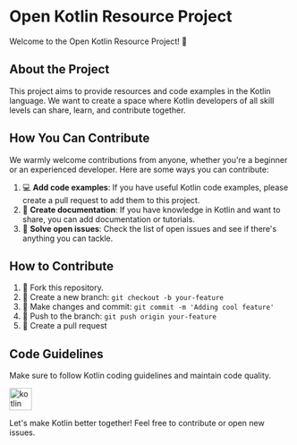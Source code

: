 # Open Kotlin Resource Project

Welcome to the Open Kotlin Resource Project! 🚀

## About the Project

This project aims to provide resources and code examples in the Kotlin language. We want to create a space where Kotlin developers of all skill levels can share, learn, and contribute together.

## How You Can Contribute

We warmly welcome contributions from anyone, whether you're a beginner or an experienced developer. Here are some ways you can contribute:

1. 💻 **Add code examples**: If you have useful Kotlin code examples, please create a pull request to add them to this project.
2. 📖 **Create documentation**: If you have knowledge in Kotlin and want to share, you can add documentation or tutorials.
3. 🐛 **Solve open issues**: Check the list of open issues and see if there's anything you can tackle.

## How to Contribute

1. 🍴 Fork this repository.
2. 🔧 Create a new branch: `git checkout -b your-feature`
3. 📝 Make changes and commit: `git commit -m 'Adding cool feature'`
4. 🚀 Push to the branch: `git push origin your-feature`
5. 🔁 Create a pull request

## Code Guidelines

Make sure to follow Kotlin coding guidelines and maintain code quality.

<a href="https://kotlinlang.org/docs/home.html" target="_blank" rel="noreferrer"> <img src="https://www.vectorlogo.zone/logos/kotlinlang/kotlinlang-icon.svg" alt="kotlin" width="40" height="40"/> </a>

Let's make Kotlin better together! Feel free to contribute or open new issues.
